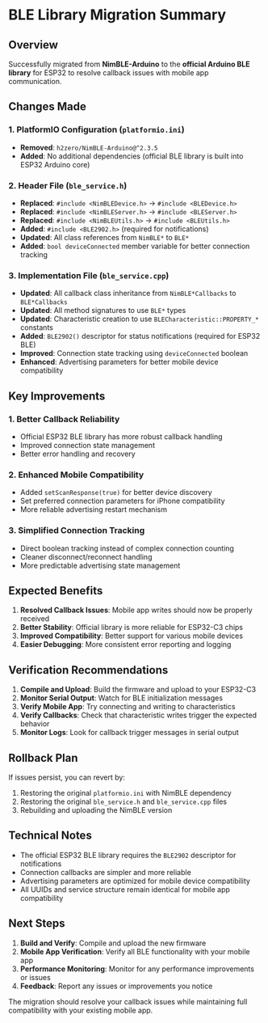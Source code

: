 # BLE Library Migration Summary

## Overview

Successfully migrated from **NimBLE-Arduino** to the **official Arduino BLE library** for ESP32 to resolve callback issues with mobile app communication.

## Changes Made

### 1. PlatformIO Configuration (`platformio.ini`)

- **Removed**: `h2zero/NimBLE-Arduino@^2.3.5`
- **Added**: No additional dependencies (official BLE library is built into ESP32 Arduino core)

### 2. Header File (`ble_service.h`)

- **Replaced**: `#include <NimBLEDevice.h>` → `#include <BLEDevice.h>`
- **Replaced**: `#include <NimBLEServer.h>` → `#include <BLEServer.h>`
- **Replaced**: `#include <NimBLEUtils.h>` → `#include <BLEUtils.h>`
- **Added**: `#include <BLE2902.h>` (required for notifications)
- **Updated**: All class references from `NimBLE*` to `BLE*`
- **Added**: `bool deviceConnected` member variable for better connection tracking

### 3. Implementation File (`ble_service.cpp`)

- **Updated**: All callback class inheritance from `NimBLE*Callbacks` to `BLE*Callbacks`
- **Updated**: All method signatures to use `BLE*` types
- **Updated**: Characteristic creation to use `BLECharacteristic::PROPERTY_*` constants
- **Added**: `BLE2902()` descriptor for status notifications (required for ESP32 BLE)
- **Improved**: Connection state tracking using `deviceConnected` boolean
- **Enhanced**: Advertising parameters for better mobile device compatibility

## Key Improvements

### 1. **Better Callback Reliability**

- Official ESP32 BLE library has more robust callback handling
- Improved connection state management
- Better error handling and recovery

### 2. **Enhanced Mobile Compatibility**

- Added `setScanResponse(true)` for better device discovery
- Set preferred connection parameters for iPhone compatibility
- More reliable advertising restart mechanism

### 3. **Simplified Connection Tracking**

- Direct boolean tracking instead of complex connection counting
- Cleaner disconnect/reconnect handling
- More predictable advertising state management

## Expected Benefits

1. **Resolved Callback Issues**: Mobile app writes should now be properly received
2. **Better Stability**: Official library is more reliable for ESP32-C3 chips
3. **Improved Compatibility**: Better support for various mobile devices
4. **Easier Debugging**: More consistent error reporting and logging

## Verification Recommendations

1. **Compile and Upload**: Build the firmware and upload to your ESP32-C3
2. **Monitor Serial Output**: Watch for BLE initialization messages
3. **Verify Mobile App**: Try connecting and writing to characteristics
4. **Verify Callbacks**: Check that characteristic writes trigger the expected behavior
5. **Monitor Logs**: Look for callback trigger messages in serial output

## Rollback Plan

If issues persist, you can revert by:

1. Restoring the original `platformio.ini` with NimBLE dependency
2. Restoring the original `ble_service.h` and `ble_service.cpp` files
3. Rebuilding and uploading the NimBLE version

## Technical Notes

- The official ESP32 BLE library requires the `BLE2902` descriptor for notifications
- Connection callbacks are simpler and more reliable
- Advertising parameters are optimized for mobile device compatibility
- All UUIDs and service structure remain identical for mobile app compatibility

## Next Steps

1. **Build and Verify**: Compile and upload the new firmware
2. **Mobile App Verification**: Verify all BLE functionality with your mobile app
3. **Performance Monitoring**: Monitor for any performance improvements or issues
4. **Feedback**: Report any issues or improvements you notice

The migration should resolve your callback issues while maintaining full compatibility with your existing mobile app.
